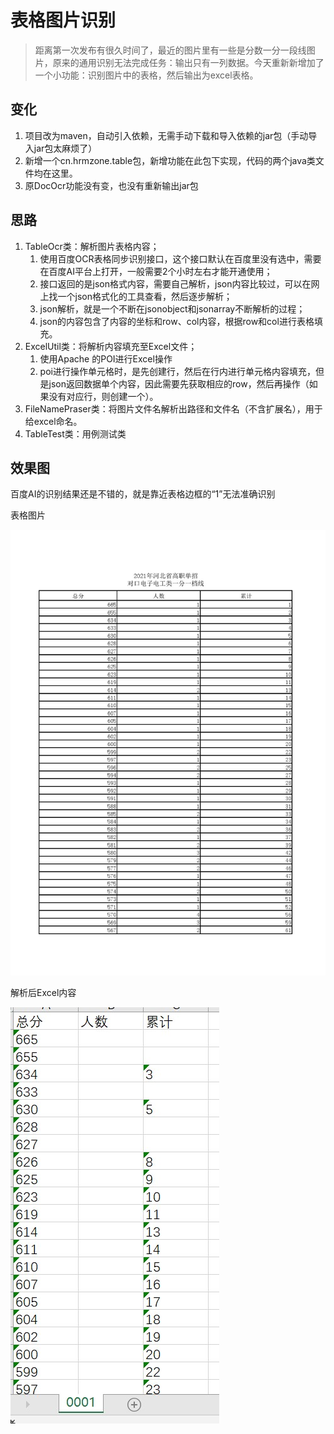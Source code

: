 # 表格图片识别
> 距离第一次发布有很久时间了，最近的图片里有一些是分数一分一段线图片，原来的通用识别无法完成任务：输出只有一列数据。今天重新新增加了一个小功能：识别图片中的表格，然后输出为excel表格。

## 变化
1. 项目改为maven，自动引入依赖，无需手动下载和导入依赖的jar包（手动导入jar包太麻烦了）
2. 新增一个cn.hrmzone.table包，新增功能在此包下实现，代码的两个java类文件均在这里。
3. 原DocOcr功能没有变，也没有重新输出jar包

## 思路
1. TableOcr类：解析图片表格内容；
   1. 使用百度OCR表格同步识别接口，这个接口默认在百度里没有选中，需要在百度AI平台上打开，一般需要2个小时左右才能开通使用；
   2. 接口返回的是json格式内容，需要自己解析，json内容比较过，可以在网上找一个json格式化的工具查看，然后逐步解析；
   3. json解析，就是一个不断在jsonobject和jsonarray不断解析的过程；
   4. json的内容包含了内容的坐标和row、col内容，根据row和col进行表格填充。
2. ExcelUtil类：将解析内容填充至Excel文件；
   1. 使用Apache 的POI进行Excel操作
   2. poi进行操作单元格时，是先创建行，然后在行内进行单元格内容填充，但是json返回数据单个内容，因此需要先获取相应的row，然后再操作（如果没有对应行，则创建一个）。
3. FileNamePraser类：将图片文件名解析出路径和文件名（不含扩展名），用于给excel命名。
4. TableTest类：用例测试类



## 效果图

百度AI的识别结果还是不错的，就是靠近表格边框的“1”无法准确识别

表格图片

![解析前图片](https://github.com/hrmzone/DocOCR/raw/master/imgs/0001.jpg)



解析后Excel内容

![解析后excel](https://github.com/hrmzone/DocOCR/raw/master/screenshot/5.jpg)